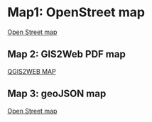 # Map1: OpenStreet map

[Open Street map](osm)

## Map 2: GIS2Web PDF map
[QGIS2WEB MAP](qgis2web/index)

## Map 3: geoJSON map
[Open Street map](Assignment3a)

